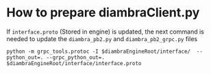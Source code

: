 # How to prepare diambraClient.py

If `interface.proto` (Stored in engine) is updated, the next command is needed to update the `diambra_pb2.py` and `diambra_pb2_grpc.py` files

```
python -m grpc_tools.protoc -I $diambraEngineRoot/interface/  --python_out=. --grpc_python_out=. $diambraEngineRoot/interface/interface.proto

```
